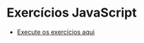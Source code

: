 # Exercícios JavaScript

* [Execute os exercícios aqui](https://mateusntn.github.io/Exercicios-JavaScript/)